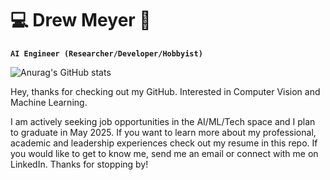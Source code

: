 # 💻 Drew Meyer 🤖
**`AI Engineer (Researcher/Developer/Hobbyist)`**

![Anurag's GitHub stats](https://github-readme-stats.vercel.app/api?username=anuraghazra&hide=contribs,prs)

Hey, thanks for checking out my GitHub. Interested in Computer Vision and Machine Learning.

I am actively seeking job opportunities in the AI/ML/Tech space and I plan to graduate in May 2025. If you want to learn more about my professional, academic and leadership experiences check out my resume in this repo. If you would like to get to know me, send me an email or connect with me on LinkedIn. Thanks for stopping by!
